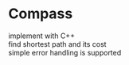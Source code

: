 # Compass

implement with C++  
find shortest path and its cost  
simple error handling is supported  


